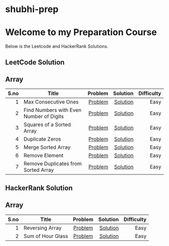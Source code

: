 # shubhi-prep
# Welcome to my Preparation Course 
Below is the Leetcode and HackerRank Solutions.

## LeetCode Solution
## Array
|S.no | Title      | Problem        | Solution      |  Difficulty | 
|-----:|------------|--------------:|-------------:| ----------:|
|1|Max Consecutive Ones| [Problem](https://leetcode.com/problems/max-consecutive-ones/)|[Solution](http://sprunge.us/yKPAxl?cpp)|Easy|
|2|  Find Numbers with Even Number of Digits| [Problem](https://leetcode.com/problems/find-numbers-with-even-number-of-digits/)|[Solution](http://sprunge.us/HII3YC?cpp)| Easy|
|3|  Squares of a Sorted Array|[Problem](https://leetcode.com/problems/squares-of-a-sorted-array/) |[Solution](http://sprunge.us/RHyi2b?cpp)|Easy|
|4|  Duplicate Zeros| [Problem](https://leetcode.com/problems/duplicate-zeros/)|[Solution](http://sprunge.us/RAV3ep?cpp)| Easy|
|5|  Merge Sorted Array|[Problem](https://leetcode.com/problems/merge-sorted-array/) |[Solution](http://sprunge.us/yakRvy?cpp)| Easy|
|6|   Remove Element| [Problem](https://leetcode.com/problems/remove-element/) | [Solution](http://sprunge.us/dWYOmN?cpp) | Easy|
|7|   Remove Duplicates from Sorted Array| [Problem](https://leetcode.com/problems/remove-duplicates-from-sorted-array/) | [Solution](http://sprunge.us/HalhTY?cpp)|Easy|

## HackerRank Solution
## Array
|S.no | Title | Problem | Solution | Difficulty |
|----:|-------|:-------:|---------:|-----------:|
|1| Reversing Array| [Problem](https://www.hackerrank.com/challenges/arrays-ds/problem)| [Solution](http://sprunge.us/ubsikL?cpp)| Easy|
|2|Sum of Hour Glass| [Problem](https://www.hackerrank.com/challenges/2d-array/problem)|[Solution](http://sprunge.us/5TMYSi?cpp)| Easy|
